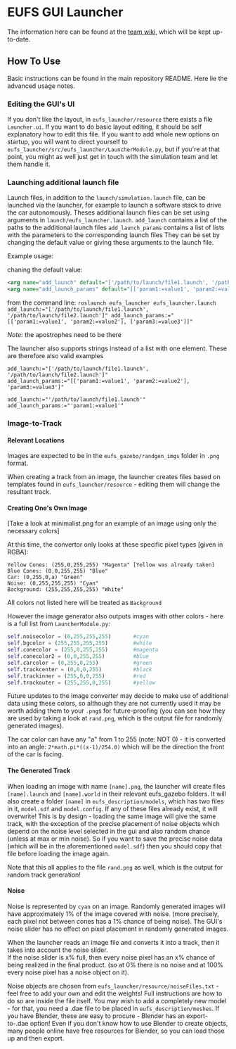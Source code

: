 # EUFS GUI Launcher

The information here can be found at the [team wiki](https://gitlab.com/eufs/resources/wikis/Simulator/Image-To-Track-Conversion), which will be kept up-to-date.

## How To Use

Basic instructions can be found in the main repository README.  Here lie the advanced usage notes.

### Editing the GUI's UI

If you don't like the layout, in `eufs_launcher/resource` there exists a file `Launcher.ui`.
If you want to do basic layout editing, it should be self explanatory how to edit this file.
If you want to add whole new options on startup, you will want to direct yourself to `eufs_launcher/src/eufs_launcher/LauncherModule.py`,
but if you're at that point, you might as well just get in touch with the simulation team and let them handle it.

### Launching additional launch file

Launch files, in addition to the `launch/simulation.launch` file, can be launched via the launcher, for example to launch a software stack to drive the car autonomously.
Theses additional launch files can be set using arguments in `launch/eufs_launcher.launch`.
`add_launch` contains a list of the paths to the additional launch files
`add_launch_params` contains a list of lists with the parameters to the corresponding launch files
They can be set by changing the default value or giving these arguments to the launch file.

Example usage:

chaning the default value:
```xml
<arg name="add_launch" default="['/path/to/launch/file1.launch', '/path/to/launch/file2.launch']"/>
<arg name="add_launch_params" default="[['param1:=value1', 'param2:=value2'], ['param3:=value3']]"/>
```
from the command line:
`roslaunch eufs_launcher eufs_launcher.launch add_launch:="['/path/to/launch/file1.launch', '/path/to/launch/file2.launch']" add_launch_params:="[['param1:=value1', 'param2:=value2'], ['param3:=value3']]"`

_Note:_ the apostrophes need to be there

The launcher also supports strings instead of a list with one element. These are therefore also valid examples
```
add_launch:="['/path/to/launch/file1.launch', '/path/to/launch/file2.launch']"
add_launch_params:="[['param1:=value1', 'param2:=value2'], 'param3:=value3']"
```
```
add_launch:="'/path/to/launch/file1.launch'"
add_launch_params:="'param1:=value1'"
```

### Image-to-Track

#### Relevant Locations

Images are expected to be in the `eufs_gazebo/randgen_imgs` folder in `.png` format.

When creating a track from an image, the launcher creates files based on templates found in `eufs_launcher/resource` -
editing them will change the resultant track.

#### Creating One's Own Image

[Take a look at minimalist.png for an example of an image using only the necessary colors]

At this time, the convertor only looks at these specific pixel types [given in RGBA]:

```
Yellow Cones: (255,0,255,255) "Magenta" [Yellow was already taken]
Blue Cones: (0,0,255,255) "Blue"
Car: (0,255,0,a) "Green"
Noise: (0,255,255,255) "Cyan"
Background: (255,255,255,255) "White"
```

All colors not listed here will be treated as `Background`

However the image generator also outputs images with other colors - here is a full list from `LauncherModule.py`:

```python
self.noisecolor = (0,255,255,255)       #cyan
self.bgcolor = (255,255,255,255)        #white
self.conecolor = (255,0,255,255)        #magenta
self.conecolor2 = (0,0,255,255)         #blue
self.carcolor = (0,255,0,255)           #green
self.trackcenter = (0,0,0,255)          #black
self.trackinner = (255,0,0,255)         #red
self.trackouter = (255,255,0,255)       #yellow
```

Future updates to the image converter may decide to make use of additional data using these colors,
so although they are not currently used it may be worth adding them to your `.png`s for future-proofing
(you can see how they are used by taking a look at `rand.png`, which is the output file for randomly generated images).

The car color can have any "a" from 1 to 255 (note: NOT 0) - it is converted into an angle:
```2*math.pi*((x-1)/254.0)```
which will be the direction the front of the car is facing.

#### The Generated Track

When loading an image with name `[name].png`, the launcher will create files `[name].launch` and `[name].world` in their relevant eufs_gazebo folders.
It will also create a folder `[name]` in `eufs_description/models`, which has two files in it, `model.sdf` and `model.config`.
If any of these files already exist, it will overwrite!  This is by design - loading the same image will give the same track, with the exception
of the precise placement of noise objects which depend on the noise level selected in the gui and also random chance (unless at max or min noise).
So if you want to save the precise noise data (which will be in the aforementioned `model.sdf`) then you should copy that file before loading the image again.

Note that this all applies to the file `rand.png` as well, which is the output for random track generation!

#### Noise

Noise is represented by `cyan` on an image.  Randomly generated images will have approximately 1% of the image covered with noise.
(more precisely, each pixel not between cones has a 1% chance of being noise).  The GUI's noise slider has no effect on pixel placement
in randomly generated images.

When the launcher reads an image file and converts it into a track, then it takes into account the noise slider.  
If the noise slider is x% full, then every noise pixel has an x% chance of being realized in the final product.
(so at 0% there is no noise and at 100% every noise pixel has a noise object on it).

Noise objects are chosen from `eufs_launcher/resource/noiseFiles.txt` - feel free to add your own and edit the weights!
Full instructions are how to do so are inside the file itself.
You may wish to add a completely new model - for that, you need a .dae file to be placed in `eufs_description/meshes`.  If you have Blender,
these are easy to procure - Blender has an export-to-.dae option!  Even if you don't know how to use Blender to create objects, many people
online have free resources for Blender, so you can load those up and then export.

